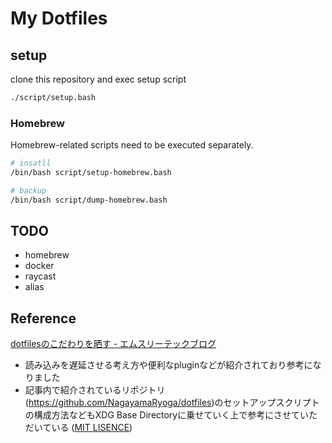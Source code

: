 # My Dotfiles

## setup

clone this repository and exec setup script

```bash
./script/setup.bash
```

### Homebrew

Homebrew-related scripts need to be executed separately.

```bash
# insatll
/bin/bash script/setup-homebrew.bash

# backup
/bin/bash script/dump-homebrew.bash
```

## TODO

- homebrew
- docker
- raycast
- alias

## Reference

[dotfilesのこだわりを晒す \- エムスリーテックブログ](https://www.m3tech.blog/entry/dotfiles-bonsai)

- 読み込みを遅延させる考え方や便利なpluginなどが紹介されており参考になりました
- 記事内で紹介されているリポジトリ(https://github.com/NagayamaRyoga/dotfiles)のセットアップスクリプトの構成方法などもXDG Base Directoryに乗せていく上で参考にさせていただいている ([MIT LISENCE](https://github.com/NagayamaRyoga/dotfiles/blob/0e9e326d58d8a66043cc2bb6a6f3b62d0ac5e1e0/LICENSE.md))

